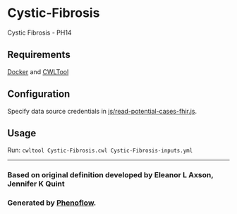 # Cystic-Fibrosis

Cystic Fibrosis - PH14

## Requirements

[Docker](https://docs.docker.com/install/) and [CWLTool](https://github.com/common-workflow-language/cwltool#install)

## Configuration

Specify data source credentials in [js/read-potential-cases-fhir.js](js/read-potential-cases-fhir.js).

## Usage

Run: `cwltool Cystic-Fibrosis.cwl Cystic-Fibrosis-inputs.yml`

***

### Based on original definition developed by Eleanor L Axson, Jennifer K Quint
### Generated by [Phenoflow](https://kclhi.org/phenoflow).
